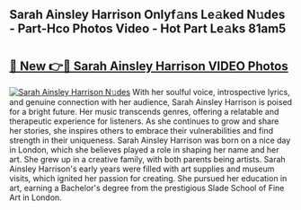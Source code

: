 ## Sarah Ainsley Harrison Onlyf𝚊ns Le𝚊ked N𝚞des - Part-Hco Photos Video - Hot Part Le𝚊ks 81am5

# <h2><a href="http://ab64120.deff.icu/?id=Sarah+Ainsley+Harrison">🔗 New 👉🔴 Sarah Ainsley Harrison VIDEO Photos</a></h2>

[![Sarah Ainsley Harrison N𝚞des](https://i.imgur.com/rIISA9y.gif)](http://ab64120.deff.icu/?id=Sarah+Ainsley+Harrison)
With her soulful voice, introspective lyrics, and genuine connection with her audience, Sarah Ainsley Harrison is poised for a bright future. Her music transcends genres, offering a relatable and therapeutic experience for listeners. As she continues to grow and share her stories, she inspires others to embrace their vulnerabilities and find strength in their uniqueness. Sarah Ainsley Harrison was born on a nice day in London, which she believes played a role in shaping her name and her art. She grew up in a creative family, with both parents being artists. Sarah Ainsley Harrison's early years were filled with art supplies and museum visits, which ignited her passion for creating. She pursued her education in art, earning a Bachelor's degree from the prestigious Slade School of Fine Art in London.
